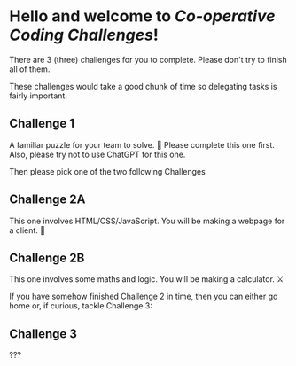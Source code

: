 # **Hello and welcome to _Co-operative Coding Challenges_!**

There are 3 (three) challenges for you to complete. Please don't try to finish all of them.

These challenges would take a good chunk of time so delegating tasks is fairly important.

## **Challenge 1**

A familiar puzzle for your team to solve. 🫧
Please complete this one first.
Also, please try not to use ChatGPT for this one.

Then please pick one of the two following Challenges

## **Challenge 2A**

This one involves HTML/CSS/JavaScript. You will be making a webpage for a client. 🍕

## **Challenge 2B**

This one involves some maths and logic. You will be making a calculator. ⚔️

If you have somehow finished Challenge 2 in time, then you can either go home or, if curious, tackle Challenge 3:

## **Challenge 3**

???


